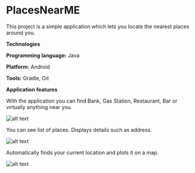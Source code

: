 # PlacesNearME
This project is a simple application which lets you locate the nearest places around you.

**Technologies**

**Programming language:** Java

**Platform:** Android

**Tools:** Gradle, Git

**Application features**

With the application you can find Bank, Gas Station, Restaurant, Bar or virtually anything near you.

  ![alt text](http://url/to/screens1.png)

 You can see list of places. Displays details such as address.

  ![alt text](../PlacesNearMe/screens/screens2.png)

  Automatically finds your current location and plots it on a map.

  ![alt text](../PlacesNearMe/screens/screens3.png)


